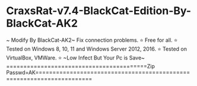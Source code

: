 # CraxsRat-v7.4-BlackCat-Edition-By-BlackCat-AK2
~ Modify By BlackCat-AK2~ Fix connection problems. ⭐️ Free for all. ⭐️ Tested on Windows 8, 10, 11 and Windows Server 2012, 2016. ⭐️ Tested on VirtualBox, VMWare. ⭐️ ~Low Infect But Your Pc is Save~
=========================================Zip Passwd=AK======================================================================

